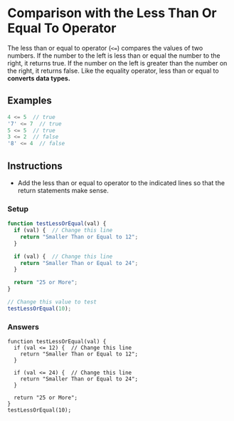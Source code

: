 # Comparison with the Less Than Or Equal To Operator

The less than or equal to operator (`<=`) compares the values of two numbers.
If the number to the left is less than or equal the number to the right,
it returns true. If the number on the left is greater than the number on
the right, it returns false. Like the equality operator, less than or
equal to **converts data types.**

## Examples

```javascript
4 <= 5  // true
'7' <= 7  // true
5 <= 5  // true
3 <= 2  // false
'8' <= 4  // false
```

## Instructions
 - Add the less than or equal to operator to the indicated lines so that
 the return statements make sense.

### Setup

```javascript
function testLessOrEqual(val) {
  if (val) {  // Change this line
    return "Smaller Than or Equal to 12";
  }

  if (val) {  // Change this line
    return "Smaller Than or Equal to 24";
  }

  return "25 or More";
}

// Change this value to test
testLessOrEqual(10);
```

### Answers

```
function testLessOrEqual(val) {
  if (val <= 12) {  // Change this line
    return "Smaller Than or Equal to 12";
  }

  if (val <= 24) {  // Change this line
    return "Smaller Than or Equal to 24";
  }

  return "25 or More";
}
testLessOrEqual(10);
```

